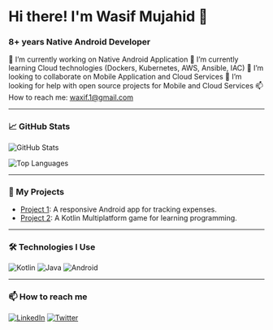 
# Hi there! I'm Wasif Mujahid 👋
### 8+ years Native Android Developer

🔭 I’m currently working on Native Android Application 
🌱 I’m currently learning Cloud technologies (Dockers, Kubernetes, AWS, Ansible, IAC)
👯 I’m looking to collaborate on Mobile Application and Cloud Services
🤔 I’m looking for help with open source projects for Mobile and Cloud Services
📫 How to reach me: waxif.1@gmail.com 

---

### 📈 GitHub Stats

![GitHub Stats](https://github-readme-stats.vercel.app/api?username=wasif1&show_icons=true&theme=radical)

![Top Languages](https://github-readme-stats.vercel.app/api/top-langs/?username=wasif1&layout=compact&theme=radical)

---

### 🚀 My Projects

- [Project 1](https://github.com/wasif1/project1): A responsive Android app for tracking expenses.
- [Project 2](https://github.com/wasif1/project2): A Kotlin Multiplatform game for learning programming.

---

### 🛠️ Technologies I Use

![Kotlin](https://img.shields.io/badge/Kotlin-blueviolet?style=for-the-badge&logo=kotlin&logoColor=white)
![Java](https://img.shields.io/badge/Java-orange?style=for-the-badge&logo=java&logoColor=white)
![Android](https://img.shields.io/badge/Android-green?style=for-the-badge&logo=android&logoColor=white)

---

### 📫 How to reach me
[![LinkedIn](https://img.shields.io/badge/LinkedIn-blue?style=flat-square&logo=linkedin)](https://linkedin.com/in/wasif-mujahid-android-developer)
[![Twitter](https://img.shields.io/badge/Twitter-blue?style=flat-square&logo=twitter)](https://twitter.com/yourusername)
